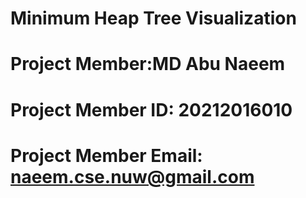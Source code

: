 # Minimum Heap Tree Visualization

# Project Member:MD Abu Naeem

# Project Member ID: 20212016010

# Project Member Email: naeem.cse.nuw@gmail.com

